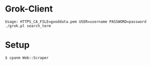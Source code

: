 Grok-Client
===========
```
Usage: HTTPS_CA_FILE=gooddata.pem USER=username PASSWORD=password ./grok.pl search_term
```
Setup
=====
```
$ cpanm Web::Scraper
```
